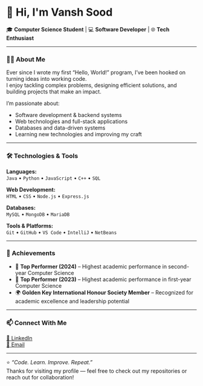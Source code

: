 # 👋 Hi, I'm Vansh Sood

🎓 **Computer Science Student** | 💻 **Software Developer** | 🌐 **Tech Enthusiast**

---

### 👨‍💻 About Me

Ever since I wrote my first “Hello, World!” program, I’ve been hooked on turning ideas into working code.  
I enjoy tackling complex problems, designing efficient solutions, and building projects that make an impact.

I’m passionate about:
- Software development & backend systems
- Web technologies and full-stack applications
- Databases and data-driven systems
- Learning new technologies and improving my craft

---

### 🛠️ Technologies & Tools

**Languages:**  
`Java` • `Python` • `JavaScript` • `C++` • `SQL`

**Web Development:**  
`HTML` • `CSS` • `Node.js` • `Express.js` 

**Databases:**  
`MySQL` • `MongoDB` • `MariaDB`

**Tools & Platforms:**  
`Git` • `GitHub` • `VS Code` • `IntelliJ` • `NetBeans` 

---

### 🏅 Achievements

- 🥇 **Top Performer (2024)** – Highest academic performance in second-year Computer Science
- 🥇 **Top Performer (2023)** – Highest academic performance in first-year Computer Science 
- 🌍 **Golden Key International Honour Society Member** – Recognized for academic excellence and leadership potential  

---

### 📫 Connect With Me

[💼 LinkedIn](https://www.linkedin.com/in/vansh-sood-783519352/)  
[📧 Email](mailto:vanshsood4@gmail.com)   

---

⭐️ *“Code. Learn. Improve. Repeat.”*  
Thanks for visiting my profile — feel free to check out my repositories or reach out for collaboration!
